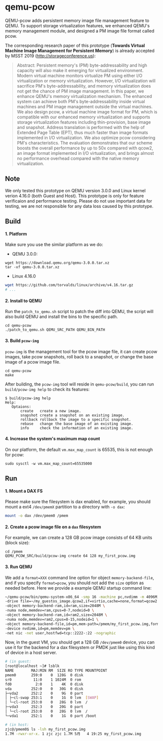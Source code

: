 # qemu-pcow

QEMU-pcow adds persistent memory image file management feature to QEMU. To support storage virtualization features, we enhanced QEMU's memory management module, and designed a PM image file format called pcow.

The corresponding research paper of this prototype (**Towards Virtual Machine Image Management for Persistent Memory**) is already accepted by MSST 2019 (http://storageconference.us):


> Abstract: Persistent memory's (PM) byte-addressability and high capacity will also make it emerging for virtualized environment. Modern virtual machine monitors virtualize PM using either I/O virtualization or memory virtualization. However, I/O virtualization will sacrifice PM's byte-addressability, and memory virtualization does not get the chance of PM image management. In this paper, we enhance QEMU's memory virtualization mechanism. The enhanced system can achieve both PM's byte-addressability inside virtual machines and PM image management outside the virtual machines. We also design pcow, a virtual machine image format for PM, which is compatible with our enhanced memory virtualization and supports storage virtualization features including thin-provision, base image and snapshot. Address translation is performed with the help of Extended Page Table (EPT), thus much faster than image formats implemented in I/O virtualization. We also optimize pcow considering PM's characteristics. The evaluation demonstrates that our scheme boosts the overall performance by up to 50x compared with qcow2, an image format implemented in I/O virtualization, and brings almost no performance overhead compared with the native memory virtualization.

## Note
We only tested this prototype on QEMU version 3.0.0 and Linux kernel verion 4.16.0 (both Guest and Host). This prototype is only for feature verificaion and performance testing. Please do not use important data for testing, we are not responsible for any data loss caused by this prototype.

## Build

#### 1. Platform

Make sure you use the similar platform as we do:

* QEMU 3.0.0:
```
wget https://download.qemu.org/qemu-3.0.0.tar.xz
tar -xf qemu-3.0.0.tar.xz
```

* Linux 4.16.0
```bash
wget https://github.com/torvalds/linux/archive/v4.16.tar.gz
# ...
```

#### 2. Install to QEMU

Run the `patch_to_qemu.sh` script to patch the diff into QEMU, the script will also build QEMU and install the bins to the specific path.
```
cd qemu-pcow
./patch_to_qemu.sh QEMU_SRC_PATH QEMU_BIN_PATH
```

#### 3. Build `pcow-img`

`pcow-img` is the management tool for the pcow image file, it can create pcow images, take pcow snapshots, roll back to a snapshot, or change the base image of a pcow image file.

```
cd qemu-pcow
make
```

After building, the `pcow-img` tool will reside in `qemu-pcow/build`, you can run `build/pcow-img help` to check its features:
```
$ build/pcow-img help
Help:
   Optaions:
       create   create a new image.
       snapshot create a snapshot on an existing image.
       rollback rollback the image to a specific snapshot.
       rebase   change the base image of an existing image.
       info     check the information of an existing image.
```

#### 4. Increase the system's maximum map count
 
On our platform, the default `vm.max_map_count` is 65535, this is not enough for pcow:

```
sudo sysctl -w vm.max_map_count=65535000
``` 



## Run

#### 1. Mount a DAX FS
Please make sure the filesystem is dax enabled, for example, you should mount a ext4 `/dev/pmemX` partition to a directory with `-o dax`:

```bash
mount -o dax /dev/pmem0 /pmem
```


#### 2. Create a pcow image file on a `dax` filesystem

For example, we can create a 128 GB pcow image consists of 64 KB units (block size):

```
cd /pmem
QEMU_PCOW_SRC/build/pcow-img create 64 128 my_first_pcow.img
```

#### 3. Run QEMU

We add a `format=XXX` command line option for object `memory-backend-file`, and if you specify `format=pcow`, you should not add the `size` option as needed before. Here we provide a example QEMU startup command line:

```bash 
~/qemu-pcow/bin/qemu-system-x86_64 -smp 16 -machine pc,nvdimm -m 4096M,slots=3,maxmem=400000M -enable-kvm \
-drive file=~/my_guestos_image.qcow2,if=virtio,cache=none,format=qcow2 \
-object memory-backend-ram,id=ram,size=2048M \
-numa node,memdev=ram,cpus=0-7,nodeid=0 \
-object memory-backend-ram,id=ram2,size=2048M \
-numa node,memdev=ram2,cpus=8-15,nodeid=1 \
-object memory-backend-file,id=pm,mem-path=/pmem/my_first_pcow.img,format=pcow,share=on,discard-data=off,merge=off \
-device nvdimm,id=pm,memdev=pm \
-net nic -net user,hostfwd=tcp::2222-:22 -nographic
```

Now, in the guest VM, you should get a 128 GB `/dev/pmem0` device, you can use it for the backend for a dax filesystem or PMDK just like using this kind of device in a host server.

```bash
# (in guest:
[root@localhost ~]# lsblk
NAME        MAJ:MIN RM  SIZE RO TYPE MOUNTPOINT
pmem0       259:0    0  128G  0 disk
sr0          11:0    1 1024M  0 rom
fd0           2:0    1    4K  0 disk
vda         252:0    0   30G  0 disk
├─vda2      252:2    0    9G  0 part
│ ├─cl-swap 253:1    0    1G  0 lvm  [SWAP]
│ └─cl-root 253:0    0   28G  0 lvm  /
├─vda3      252:3    0   20G  0 part
│ └─cl-root 253:0    0   28G  0 lvm  /
└─vda1      252:1    0    1G  0 part /boot

# (in host:
zjc@/pmem0$ ls -lsh my_first_pcow.img
1.7M -rwxr-xr-x. 1 zjc zjc 1.7M 5月   4 19:25 my_first_pcow.img
```
